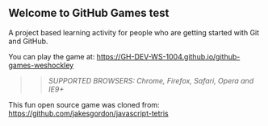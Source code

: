 ## Welcome to GitHub Games test

A project based learning activity for people who are getting started with Git and GitHub.

You can play the game at: https://GH-DEV-WS-1004.github.io/github-games-weshockley

>> _*SUPPORTED BROWSERS*: Chrome, Firefox, Safari, Opera and IE9+_

This fun open source game was cloned from: https://github.com/jakesgordon/javascript-tetris
